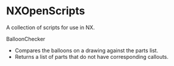 # NXOpenScripts

A collection of scripts for use in NX.

BalloonChecker
 - Compares the balloons on a drawing against the parts list.
 - Returns a list of parts that do not have corresponding callouts.
